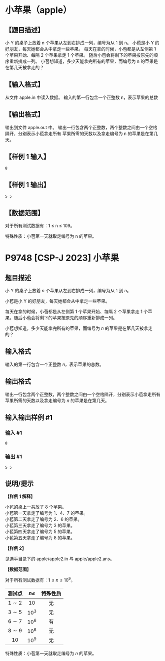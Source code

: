 # 小苹果（apple）

## 【题目描述】

小 Y 的桌子上放着 n 个苹果从左到右排成一列，编号为从 1 到 n。
小苞是小 Y 的好朋友，每天她都会从中拿走一些苹果。
每天在拿的时候，小苞都是从左侧第 1 个苹果开始、每隔 2 个苹果拿走 1 个苹果。
随后小苞会将剩下的苹果按原先的顺序重新排成一列。
小苞想知道，多少天能拿完所有的苹果，而编号为 n 的苹果是在第几天被拿走的？


## 【输入格式】

从文件 apple.in 中读入数据。
输入的第一行包含一个正整数 n，表示苹果的总数

## 【输出格式】

输出到文件 apple.out 中。
输出一行包含两个正整数，两个整数之间由一个空格隔开，分别表示小苞拿走所有
苹果所需的天数以及拿走编号为 n 的苹果是在第几天。

## 【样例 1 输入】

```
8
```


## 【样例 1 输出】

```
5 5
```

## 【数据范围】

对于所有测试数据有：1 ≤ n ≤ 109。

特殊性质：小苞第一天就取走编号为 n 的苹果。  


# P9748 [CSP-J 2023] 小苹果

## 题目描述

小 Y 的桌子上放着 $n$ 个苹果从左到右排成一列，编号为从 $1$ 到 $n$。

小苞是小 Y 的好朋友，每天她都会从中拿走一些苹果。

每天在拿的时候，小苞都是从左侧第 $1$ 个苹果开始、每隔 $2$ 个苹果拿走 $1$ 个苹果。随后小苞会将剩下的苹果按原先的顺序重新排成一列。

小苞想知道，多少天能拿完所有的苹果，而编号为 $n$ 的苹果是在第几天被拿走的？

## 输入格式

输入的第一行包含一个正整数 $n$，表示苹果的总数。

## 输出格式

输出一行包含两个正整数，两个整数之间由一个空格隔开，分别表示小苞拿走所有苹果所需的天数以及拿走编号为 $n$ 的苹果是在第几天。

## 输入输出样例 #1

### 输入 #1

```
8
```

### 输出 #1

```
5 5
```

## 说明/提示

**【样例 $1$ 解释】**

小苞的桌上一共放了 $8$ 个苹果。  
小苞第一天拿走了编号为 $1$、$4$、$7$ 的苹果。  
小苞第二天拿走了编号为 $2$、$6$ 的苹果。  
小苞第三天拿走了编号为 $3$ 的苹果。  
小苞第四天拿走了编号为 $5$ 的苹果。  
小苞第五天拿走了编号为 $8$ 的苹果。  

**【样例 $2$】**

见选手目录下的 apple/apple2.in 与 apple/apple2.ans。

**【数据范围】**

对于所有测试数据有：$1\leq n\leq 10^9$。

| 测试点 | $n\leq$ | 特殊性质 |
| :----------: | :----------: | :----------: |
| $1\sim 2$ | $10$ | 无 |
| $3\sim 5$ | $10^3$ | 无 |
| $6\sim 7$ | $10^6$ | 有 |
| $8\sim 9$ | $10^6$ | 无 |
| $10$ | $10^9$ | 无 |

特殊性质：小苞第一天就取走编号为 $n$ 的苹果。
